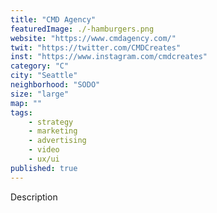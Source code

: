 ```yaml
---
title: "CMD Agency"
featuredImage: ./-hamburgers.png
website: "https://www.cmdagency.com/"
twit: "https://twitter.com/CMDCreates"
inst: "https://www.instagram.com/cmdcreates"
category: "C"
city: "Seattle"
neighborhood: "SODO"
size: "large"
map: ""
tags:
    - strategy
    - marketing
    - advertising
    - video
    - ux/ui
published: true
---
```


Description

